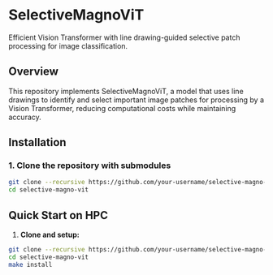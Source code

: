 # SelectiveMagnoViT

Efficient Vision Transformer with line drawing-guided selective patch processing for image classification.

## Overview

This repository implements SelectiveMagnoViT, a model that uses line drawings to identify and select important image patches for processing by a Vision Transformer, reducing computational costs while maintaining accuracy.

## Installation

### 1. Clone the repository with submodules
```bash
git clone --recursive https://github.com/your-username/selective-magno-vit.git
cd selective-magno-vit
```

## Quick Start on HPC

1. **Clone and setup:**
```bash
git clone --recursive https://github.com/your-username/selective-magno-vit.git
cd selective-magno-vit
make install
```